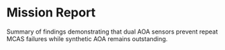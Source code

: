 # Mission Report

Summary of findings demonstrating that dual AOA sensors prevent repeat MCAS failures while synthetic AOA remains outstanding.
